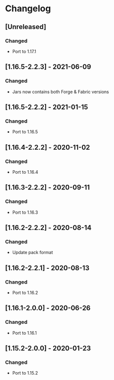 # Changelog

## [Unreleased]
### Changed
- Port to 1.17.1

## [1.16.5-2.2.3] - 2021-06-09
### Changed
- Jars now contains both Forge & Fabric versions

## [1.16.5-2.2.2] - 2021-01-15
### Changed
- Port to 1.16.5

## [1.16.4-2.2.2] - 2020-11-02
### Changed
- Port to 1.16.4

## [1.16.3-2.2.2] - 2020-09-11
### Changed
- Port to 1.16.3

## [1.16.2-2.2.2] - 2020-08-14
### Changed
- Update pack format

## [1.16.2-2.2.1] - 2020-08-13
### Changed
- Port to 1.16.2

## [1.16.1-2.0.0] - 2020-06-26
### Changed
- Port to 1.16.1

## [1.15.2-2.0.0] - 2020-01-23
### Changed
- Port to 1.15.2

